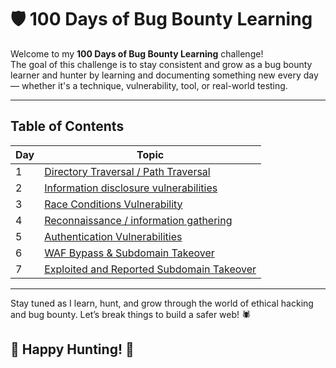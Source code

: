 # 🛡️ 100 Days of Bug Bounty Learning

Welcome to my **100 Days of Bug Bounty Learning** challenge!  
The goal of this challenge is to stay consistent and grow as a bug bounty learner and hunter by learning and documenting something new every day — whether it's a technique, vulnerability, tool, or real-world testing.


---

## Table of Contents

| Day | Topic |
|-----|-------|
|  1  | [Directory Traversal / Path Traversal](./Days/day01.md)                 |
|  2  | [Information disclosure vulnerabilities](./Days/day02.md)               |
|  3  | [Race Conditions Vulnerability](./Days/day03.md)                        |
|  4  | [Reconnaissance / information gathering](./Days/day04.md)               |
|  5  | [Authentication Vulnerabilities](./Days/day05.md)                       |
|  6  | [WAF Bypass & Subdomain Takeover](./Days/day06.md)                      |
|  7  | [Exploited and Reported Subdomain Takeover](./Days/day07.md)            |



---

Stay tuned as I learn, hunt, and grow through the world of ethical hacking and bug bounty. Let’s break things to build a safer web! 🕷️

## 🎯 Happy Hunting! 👾